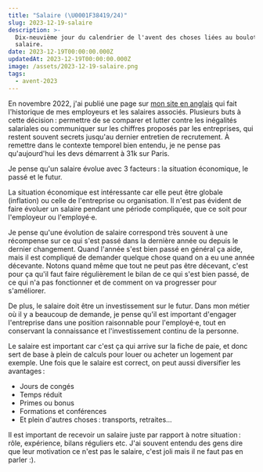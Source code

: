 ```yaml
---
title: "Salaire (\U0001F38419/24)"
slug: 2023-12-19-salaire
description: >-
  Dix-neuvième jour du calendrier de l'avent des choses liées au boulot : le
  salaire.
date: 2023-12-19T00:00:00.000Z
updatedAt: 2023-12-19T00:00:00.000Z
image: /assets/2023-12-19-salaire.png
tags:
  - avent-2023
---
```


En novembre 2022, j'ai publié une page sur [mon site en anglais](https://ehret.me/salary) qui fait l'historique de mes employeurs et les salaires associés. Plusieurs buts à cette décision : permettre de se comparer et lutter contre les inégalités salariales ou communiquer sur les chiffres proposés par les entreprises, qui restent souvent secrets jusqu'au dernier entretien de recrutement. À remettre dans le contexte temporel bien entendu, je ne pense pas qu'aujourd'hui les devs démarrent à 31k sur Paris.

Je pense qu'un salaire évolue avec 3 facteurs : la situation économique, le passé et le futur.

La situation économique est intéressante car elle peut être globale (inflation) ou celle de l'entreprise ou organisation. Il n'est pas évident de faire évoluer un salaire pendant une période compliquée, que ce soit pour l'employeur ou l'employé·e.

Je pense qu'une évolution de salaire correspond très souvent à une récompense sur ce qui s'est passé dans la dernière année ou depuis le dernier changement. Quand l'année s'est bien passé en général ça aide, mais il est compliqué de demander quelque chose quand on a eu une année décevante. Notons quand même que tout ne peut pas être décevant, c'est pour ça qu'il faut faire régulièrement le bilan de ce qui s'est bien passé, de ce qui n'a pas fonctionner et de comment on va progresser pour s'améliorer.

De plus, le salaire doit être un investissement sur le futur. Dans mon métier où il y a beaucoup de demande, je pense qu'il est important d'engager l'entreprise dans une position raisonnable pour l'employé·e, tout en conservant la connaissance et l'investissement continu de la personne.

Le salaire est important car c'est ça qui arrive sur la fiche de paie, et donc sert de base à plein de calculs pour louer ou acheter un logement par exemple. Une fois que le salaire est correct, on peut aussi diversifier les avantages :

* Jours de congés
* Temps réduit
* Primes ou bonus
* Formations et conférences
* Et plein d'autres choses : transports, retraites...

Il est important de recevoir un salaire juste par rapport à notre situation : rôle, expérience, bilans réguliers etc. J'ai souvent entendu des gens dire que leur motivation ce n'est pas le salaire, c'est joli mais il ne faut pas en parler :).
